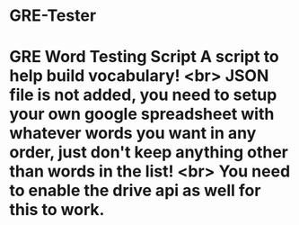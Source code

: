 # GRE-Tester
# GRE Word Testing Script A script to help build vocabulary! &lt;br> JSON file is not added, you need to setup your own google spreadsheet with whatever words you want in any order, just don't keep anything other than words in the list! &lt;br> You need to enable the drive api as well for this to work.
